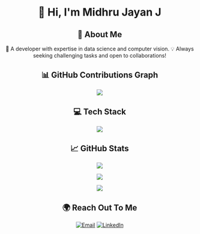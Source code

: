 <h1 align="center">👋 Hi, I'm Midhru Jayan J</h1>

<h2 align="center">💫 About Me</h2>
<div align="center">
🚀 A developer with expertise in data science and computer vision.  
💡 Always seeking challenging tasks and open to collaborations!  
</div>

<h2 align="center">📊 GitHub Contributions Graph</h2>

<div align="center">
  <a href="https://github.com/Midhru-Jayan-J">
    <img src="https://github-readme-activity-graph.vercel.app/graph?username=Midhru-Jayan-J&theme=github-dark" />
  </a>
</div>


<h2 align="center">💻 Tech Stack</h2>
<div align="center">
  <img src="https://skillicons.dev/icons?i=c,cpp,python,java,tensorflow,pytorch,sklearn,mysql,postgresql,html,css,js,react,nodejs,express,vite,flutter,dart,kotlin,nginx,git,github,linux,bash,vscode,ubuntu,debian" />
</div>


<h2 align="center">📈 GitHub Stats</h2>
<div align="center">
  <!-- GitHub Stats -->
  <img src="https://github-readme-stats.vercel.app/api?username=Midhru-Jayan-J&theme=vision-friendly-dark&hide_border=false&include_all_commits=false&count_private=true" /><br/>

  <!-- GitHub Streak Stats (Alternative Server) -->
  <img src="https://github-readme-streak-stats-eight.vercel.app/?user=Midhru-Jayan-J&theme=vision-friendly-dark&hide_border=false" /><br>

  <!-- Most Used Languages -->
  <img src="https://github-readme-stats.vercel.app/api/top-langs/?username=Midhru-Jayan-J&theme=vision-friendly-dark&hide_border=false&include_all_commits=true&count_private=true&layout=compact&langs_count=8&cache_seconds=3600" />
</div>



<h2 align="center">🌍 Reach Out To Me</h2>
<div align="center">
  <a href="mailto:midhruchand@gmail.com" target="_blank"><img src="https://skillicons.dev/icons?i=gmail" title="Email" /></a>
  <a href="https://www.linkedin.com/in/midhru-jayan-j-29b32628b/" target="_blank"><img src="https://skillicons.dev/icons?i=linkedin" title="LinkedIn" /></a>
</div>



